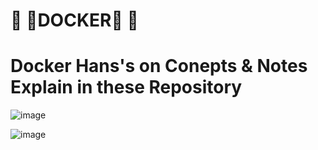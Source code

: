  # 🔰 🐳DOCKER🐳 🔰

# Docker Hans's on Conepts & Notes Explain in these Repository

  ![image](https://user-images.githubusercontent.com/58285879/171840609-2675233c-86bf-4cec-82b1-eec9a9ad7896.png)


![image](https://user-images.githubusercontent.com/58285879/171840661-1ba0e6fa-e7ea-4546-9be6-45a2982155b0.png)
